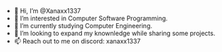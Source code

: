 - 👋 Hi, I’m @Xanaxx1337
- 👀 I’m interested in Computer Software Programming.
- 🌱 I’m currently studying Computer Engineering.
- 💞️ I’m looking to expand my knownledge while sharing some projects.
- 📫 Reach out to me on discord: xanaxx1337

<!---
Xanaxx1337/Xanaxx1337 is a ✨ special ✨ repository because its `README.md` (this file) appears on your GitHub profile.
You can click the Preview link to take a look at your changes.
--->
